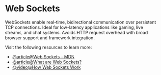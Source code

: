 # Web Sockets

WebSockets enable real-time, bidirectional communication over persistent TCP connections. Ideal for low-latency applications like gaming, live streams, and chat systems. Avoids HTTP request overhead with broad browser support and framework integration.

Visit the following resources to learn more:

- [@article@Web Sockets - MDN](https://developer.mozilla.org/en-US/docs/Web/API/WebSockets_API)
- [@article@What are Web Sockets?](https://www.pubnub.com/guides/websockets/)
- [@video@How Web Sockets Work](https://www.youtube.com/watch?v=pnj3Jbho5Ck)
